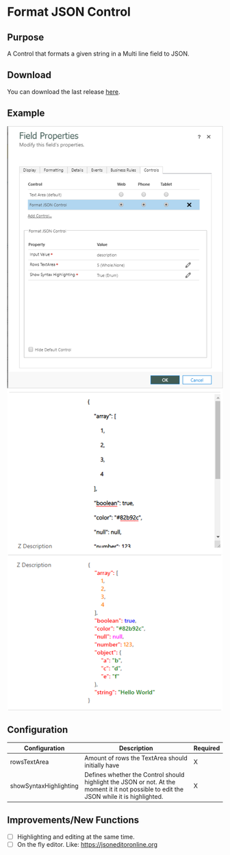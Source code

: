 # Format JSON Control
## Purpose
A Control that formats a given string in a Multi line field to JSON.

## Download
You can download the last release [here](https://github.com/BenediktBergmann/PCF-Controls/releases).

## Example
![Configuration](/FormatJSONControl/Screenshots/Configuration.png)
![Formated JSON](/FormatJSONControl/Screenshots/Formated.png)
![Highlighted JSON](/FormatJSONControl/Screenshots/Highlighted.png)

## Configuration
Configuration | Description | Required
------------ | ------------- | -------------
rowsTextArea | Amount of rows the TextArea should initially have | X
showSyntaxHighlighting | Defines whether the Control should highlight the JSON or not. At the moment it it not possible to edit the JSON while it is highlighted. | X 

## Improvements/New Functions
- [ ] Highlighting and editing at the same time.
- [ ] On the fly editor. Like: https://jsoneditoronline.org

